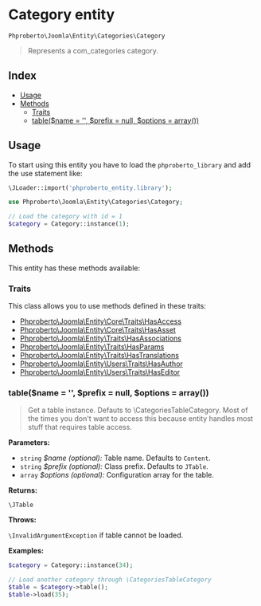 # Category entity 

`Phproberto\Joomla\Entity\Categories\Category`

> Represents a com_categories category.

## Index <a id="index"></a>

* [Usage](#usage)
* [Methods](#methods)
    * [Traits](#traits)
    * [table($name = '', $prefix = null, $options = array())](#table)

## Usage <a id="usage"></a>

To start using this entity you have to load the `phproberto_library` and add the use statement like:

```php
\JLoader::import('phproberto_entity.library');

use Phproberto\Joomla\Entity\Categories\Category;

// Load the category with id = 1
$category = Category::instance(1);
```

## Methods <a id="methods"></a>

This entity has these methods available:

### Traits <a id="traits"></a>

This class allows you to use methods defined in these traits:

* [Phproberto\Joomla\Entity\Core\Traits\HasAccess](../Core/Traits/HasAccess.md)
* [Phproberto\Joomla\Entity\Core\Traits\HasAsset](../Core/Traits/HasAsset.md)
* [Phproberto\Joomla\Entity\Traits\HasAssociations](../Traits/HasAssociations.md)
* [Phproberto\Joomla\Entity\Traits\HasParams](../Traits/HasParams.md)
* [Phproberto\Joomla\Entity\Traits\HasTranslations](../Traits/HasTranslations.md)
* [Phproberto\Joomla\Entity\Users\Traits\HasAuthor](../Users/Traits/HasAuthor.md)
* [Phproberto\Joomla\Entity\Users\Traits\HasEditor](../Users/Traits/HasEditor.md)

### table($name = '', $prefix = null, $options = array()) <a id="table"></a>

> Get a table instance. Defauts to \CategoriesTableCategory. Most of the times you don't want to access this because entity handles most stuff that requires table access.

**Parameters:**

* `string` *$name (optional):* Table name. Defaults to `Content`.
* `string` *$prefix (optional):* Class prefix. Defaults to `JTable`.
* `array`  *$options (optional):* Configuration array for the table.

**Returns:**

`\JTable`

**Throws:**

`\InvalidArgumentException` if table cannot be loaded.

**Examples:**

```php
$category = Category::instance(34);

// Load another category through \CategoriesTableCategory
$table = $category->table();
$table->load(35);
```